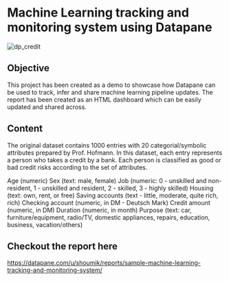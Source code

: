 # Machine Learning tracking and monitoring system using Datapane

![dp_credit](https://user-images.githubusercontent.com/30216453/123906454-d8758d80-d991-11eb-8dae-6524cf8a7c46.png)

## Objective
This project has been created as a demo to showcase how Datapane can be used to track, infer and share machine learning pipeline updates. The report has been created as an HTML dashboard which can be easily updated and shared across.

## Content
The original dataset contains 1000 entries with 20 categorial/symbolic attributes prepared by Prof. Hofmann. In this dataset, each entry represents a person who takes a credit by a bank. Each person is classified as good or bad credit risks according to the set of attributes.

Age (numeric)
Sex (text: male, female)
Job (numeric: 0 - unskilled and non-resident, 1 - unskilled and resident, 2 - skilled, 3 - highly skilled)
Housing (text: own, rent, or free)
Saving accounts (text - little, moderate, quite rich, rich)
Checking account (numeric, in DM - Deutsch Mark)
Credit amount (numeric, in DM)
Duration (numeric, in month)
Purpose (text: car, furniture/equipment, radio/TV, domestic appliances, repairs, education, business, vacation/others)

## Checkout the report here 
https://datapane.com/u/shoumik/reports/sample-machine-learning-tracking-and-monitoring-system/
